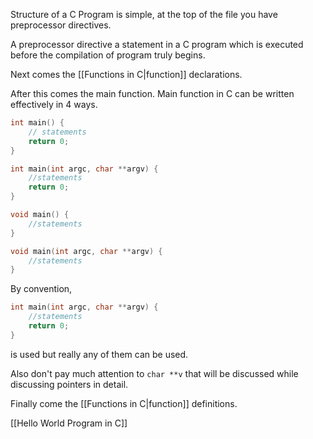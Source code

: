 Structure of a C Program is simple, at the top of the file you have preprocessor directives.

A preprocessor directive a statement in a C program which is executed before the compilation of program truly begins.

Next comes the [[Functions in C|function]] declarations.

After this comes the main function. Main function in C can be written effectively in 4 ways.
```C
int main() {
	// statements
	return 0;
}

int main(int argc, char **argv) {
	//statements
	return 0;
}

void main() {
	//statements
}

void main(int argc, char **argv) {
	//statements
}
```

By convention,
```C
int main(int argc, char **argv) {
	//statements
	return 0;
}
```
is used but really any of them can be used.

Also don't pay much attention to `char **v` that will be discussed while discussing pointers in detail.

Finally come the [[Functions in C|function]] definitions.

[[Hello World Program in C]]